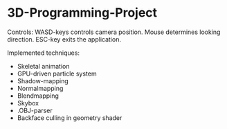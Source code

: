# 3D-Programming-Project

Controls:
WASD-keys controls camera position.
Mouse determines looking direction.
ESC-key exits the application.

Implemented techniques:
- Skeletal animation
- GPU-driven particle system
- Shadow-mapping
- Normalmapping
- Blendmapping
- Skybox
- .OBJ-parser
- Backface culling in geometry shader
